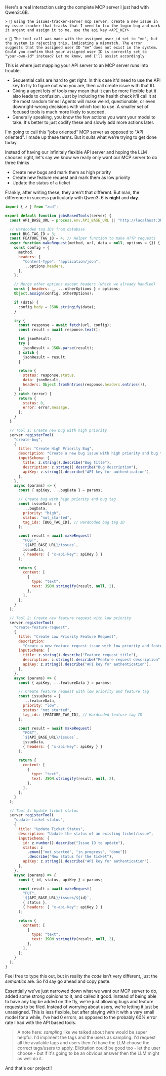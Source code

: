 Here's a real interaction using the complete MCP server I just had with Qwen3:.6B.

```
> 👤 using the issues-tracker-server mcp server, create a new issue in my issue tracker that tracks that I need to fix the login bug and mark it urgent and assign it to me. use the api key <API_KEY>

> 🤖 The tool call was made with the assigned_user_id set to "me", but the system is rejecting this, indicating a mismatch. The error suggests that the assigned user ID "me" does not exist in the system. Could you confirm that your assigned user ID is correctly set to "your-own-id" instead? Let me know, and I'll assist accordingly
```

This is where just mapping your API server to an MCP server runs into trouble.

- Sequential calls are hard to get right. In this case it'd need to use the API key to try to figure out who you are, then call create issue with that ID.
- Giving a agent lots of tools may mean that it can be more flexible but it also leads to confusion. Just by including the health check it'll call it at the most random times! Agents will make weird, questionable, or even downright-wrong decisions with which tool to use. A smaller set of focused tools is much more likely to succeed.
- Generally speaking, you know the few actions you want your model to take. It's better to just codify these and slowly add more actions later.

I'm going to call this "jobs oriented" MCP server as opposed to "API oriented". I made up these terms. But it suits what we're trying to get done today.

Instead of having our infinitely flexible API server and hoping the LLM chooses right, let's say we know we really only want our MCP server to do three thinks

- Create new bugs and mark them as high priority
- Create new feature request and mark them as low priority
- Update the status of a ticket

Frankly, after writing these, they aren't that different. But man, the difference in success particularly with Qwen3:.6 is **night** and **day**.

```javascript
import { z } from "zod";

export default function jobsBasedTools(server) {
  const API_BASE_URL = process.env.API_BASE_URL || "http://localhost:3000/api";

  // Hardcoded tag IDs from database
  const BUG_TAG_ID = 3;
  const FEATURE_TAG_ID = 4; // Helper function to make HTTP requests
  async function makeRequest(method, url, data = null, options = {}) {
    const config = {
      method,
      headers: {
        "Content-Type": "application/json",
        ...options.headers,
      },
    };

    // Merge other options except headers (which we already handled)
    const { headers: _, ...otherOptions } = options;
    Object.assign(config, otherOptions);

    if (data) {
      config.body = JSON.stringify(data);
    }

    try {
      const response = await fetch(url, config);
      const result = await response.text();

      let jsonResult;
      try {
        jsonResult = JSON.parse(result);
      } catch {
        jsonResult = result;
      }

      return {
        status: response.status,
        data: jsonResult,
        headers: Object.fromEntries(response.headers.entries()),
      };
    } catch (error) {
      return {
        status: 0,
        error: error.message,
      };
    }
  }

  // Tool 1: Create new bug with high priority
  server.registerTool(
    "create-bug",
    {
      title: "Create High Priority Bug",
      description: "Create a new bug issue with high priority and bug tag",
      inputSchema: {
        title: z.string().describe("Bug title"),
        description: z.string().describe("Bug description"),
        apiKey: z.string().describe("API key for authentication"),
      },
    },
    async (params) => {
      const { apiKey, ...bugData } = params;

      // Create bug with high priority and bug tag
      const issueData = {
        ...bugData,
        priority: "high",
        status: "not_started",
        tag_ids: [BUG_TAG_ID], // Hardcoded bug tag ID
      };

      const result = await makeRequest(
        "POST",
        `${API_BASE_URL}/issues`,
        issueData,
        { headers: { "x-api-key": apiKey } }
      );

      return {
        content: [
          {
            type: "text",
            text: JSON.stringify(result, null, 2),
          },
        ],
      };
    }
  );

  // Tool 2: Create new feature request with low priority
  server.registerTool(
    "create-feature-request",
    {
      title: "Create Low Priority Feature Request",
      description:
        "Create a new feature request issue with low priority and feature tag",
      inputSchema: {
        title: z.string().describe("Feature request title"),
        description: z.string().describe("Feature request description"),
        apiKey: z.string().describe("API key for authentication"),
      },
    },
    async (params) => {
      const { apiKey, ...featureData } = params;

      // Create feature request with low priority and feature tag
      const issueData = {
        ...featureData,
        priority: "low",
        status: "not_started",
        tag_ids: [FEATURE_TAG_ID], // Hardcoded feature tag ID
      };

      const result = await makeRequest(
        "POST",
        `${API_BASE_URL}/issues`,
        issueData,
        { headers: { "x-api-key": apiKey } }
      );

      return {
        content: [
          {
            type: "text",
            text: JSON.stringify(result, null, 2),
          },
        ],
      };
    }
  );

  // Tool 3: Update ticket status
  server.registerTool(
    "update-ticket-status",
    {
      title: "Update Ticket Status",
      description: "Update the status of an existing ticket/issue",
      inputSchema: {
        id: z.number().describe("Issue ID to update"),
        status: z
          .enum(["not_started", "in_progress", "done"])
          .describe("New status for the ticket"),
        apiKey: z.string().describe("API key for authentication"),
      },
    },
    async (params) => {
      const { id, status, apiKey } = params;

      const result = await makeRequest(
        "PUT",
        `${API_BASE_URL}/issues/${id}`,
        { status },
        { headers: { "x-api-key": apiKey } }
      );

      return {
        content: [
          {
            type: "text",
            text: JSON.stringify(result, null, 2),
          },
        ],
      };
    }
  );
}
```

Feel free to type this out, but in reality the _code_ isn't very different, just the _semantics_ are. So I'd say go ahead and copy paste.

Essentially we've just narrowed down what we want our MCP server to do, added some strong opinions to it, and called it good. Instead of being able to have any tag be added on the fly, we're just allowing bugs and feature requests to be filed. Instead of worrying about users, we're letting it just be unassigned. This is less flexible, but after playing with it with a very small model for a while, I've had 0 errors, as opposed to the probably 60% error rate I had with the API based tools.

> A note here: _sampling_ like we talked about here would be super helpful. I'd implment the tags and the users as sampling. I'd request all the available tags and users then I'd have the LLM choose the correct tags/users to apply. Elicitation could be good too - let the user choose - but if it's going to be an obvious answer then the LLM might as well do it.

And that's our project!!
